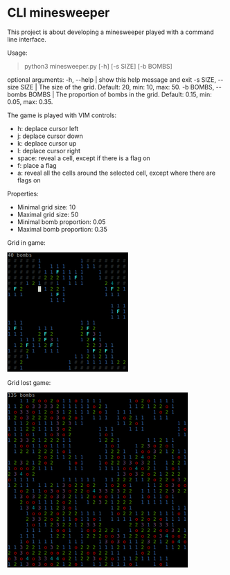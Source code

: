 # CLI minesweeper

This project is about developing a minesweeper played with a command line interface.

Usage:
> python3 minesweeper.py [-h] [-s SIZE] [-b BOMBS]

optional arguments:
-h, --help              | show this help message and exit
-s SIZE, --size SIZE    | The size of the grid. Default: 20, min: 10, max: 50.
-b BOMBS, --bombs BOMBS | The proportion of bombs in the grid. Default: 0.15, min: 0.05, max: 0.35.

The game is played with VIM controls:
* h: deplace cursor left
* j: deplace cursor down
* k: deplace cursor up
* l: deplace cursor right
* space: reveal a cell, except if there is a flag on
* f: place a flag
* a: reveal all the cells around the selected cell, except where there are flags on

Properties:
* Minimal grid size: 10
* Maximal grid size: 50
* Minimal bomb proportion: 0.05
* Maximal bomb proportion: 0.35

Grid in game:

![grid 20 by 20](20_20.png "Grid 20 by 20")

Grid lost game:

![grid 30 by 30](30_30.png "Grid 30 by 30")
